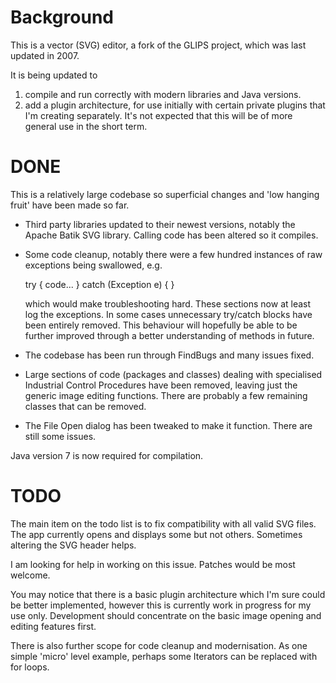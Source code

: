 Background
===========

This is a vector (SVG) editor, a fork of the GLIPS project, which was last updated in 2007.

It is being updated to
1. compile and run correctly with modern libraries and Java versions.
2. add a plugin architecture, for use initially with certain private plugins that I'm creating separately. It's not expected that this will be of more general use in the short term.

DONE
=====

This is a relatively large codebase so superficial changes and 'low hanging fruit' have been made so far.

* Third party libraries updated to their newest versions, notably the Apache Batik SVG library. Calling code has been altered so it compiles.
* Some code cleanup, notably there were a few hundred instances of raw exceptions being swallowed, e.g.

    try {
      code...
    } catch (Exception e) {
    }

  which would make troubleshooting hard. These sections now at least log the exceptions. In some cases unnecessary try/catch blocks have been entirely removed.
  This behaviour will hopefully be able to be further improved through a better understanding of methods in future.
* The codebase has been run through FindBugs and many issues fixed.
*  Large sections of code (packages and classes) dealing with specialised Industrial Control Procedures have been removed, leaving just the generic image editing functions.
   There are probably a few remaining classes that can be removed.
* The File Open dialog has been tweaked to make it function. There are still some issues.

Java version 7 is now required for compilation.

TODO
=====

The main item on the todo list is to fix compatibility with all valid SVG files. The app currently opens and displays some but not others. Sometimes altering the SVG header helps.

I am looking for help in working on this issue. Patches would be most welcome.

You may notice that there is a basic plugin architecture which I'm sure could be better implemented, however this is currently work in progress for my use only.
Development should concentrate on the basic image opening and editing features first.

There is also further scope for code cleanup and modernisation. As one simple 'micro' level example, perhaps some Iterators can be replaced with for loops.